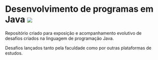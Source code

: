 # Desenvolvimento de programas em Java ![](C:\Users\lacer\OneDrive\Imagens\java.png)
Repositório criado para exposição e acompanhamento evolutivo de desafios criados na linguagem de programação Java.

Desafios lançados tanto pela faculdade como por outras plataformas de estudos.
